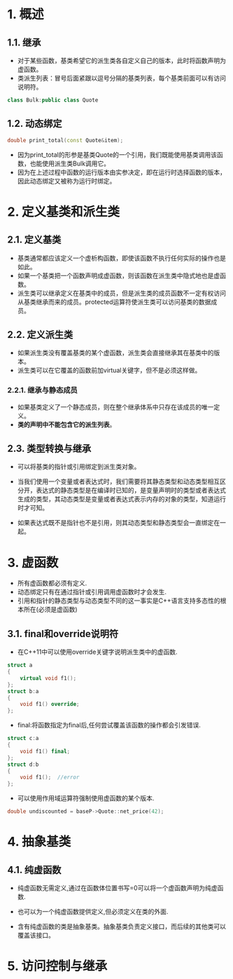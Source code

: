 # 1. 概述
## 1.1. 继承
- 对于某些函数，基类希望它的派生类各自定义自己的版本，此时将函数声明为虚函数。
- 类派生列表：冒号后面紧跟以逗号分隔的基类列表，每个基类前面可以有访问说明符。  

```C++
class Bulk:public class Quote
```  

## 1.2. 动态绑定

```C++
double print_total(const Quote&item);
```

- 因为print_total的形参是基类Quote的一个引用，我们既能使用基类调用该函数，也能使用派生类Bulk调用它。
- 因为在上述过程中函数的运行版本由实参决定，即在运行时选择函数的版本，因此动态绑定又被称为运行时绑定。

# 2. 定义基类和派生类
## 2.1. 定义基类
- 基类通常都应该定义一个虚析构函数，即使该函数不执行任何实际的操作也是如此。
- 如果一个基类把一个函数声明成虚函数，则该函数在派生类中隐式地也是虚函数。
- 派生类可以继承定义在基类中的成员，但是派生类的成员函数不一定有权访问从基类继承而来的成员。protected运算符使派生类可以访问基类的数据成员。

## 2.2. 定义派生类
- 如果派生类没有覆盖基类的某个虚函数，派生类会直接继承其在基类中的版本。
- 派生类可以在它覆盖的函数前加virtual关键字，但不是必须这样做。    

### 2.2.1. 继承与静态成员
- 如果基类定义了一个静态成员，则在整个继承体系中只存在该成员的唯一定义。
- **类的声明中不能包含它的派生列表**。

## 2.3. 类型转换与继承
- 可以将基类的指针或引用绑定到派生类对象。

- 当我们使用一个变量或者表达式时，我们需要将其静态类型和动态类型相互区分开，表达式的静态类型是在编译时已知的，是变量声明时的类型或者表达式生成的类型，其动态类型是变量或者表达式表示内存的对象的类型，知道运行时才可知。
- 如果表达式既不是指针也不是引用，则其动态类型和静态类型会一直绑定在一起。

# 3. 虚函数
- 所有虚函数都必须有定义.
- 动态绑定只有在通过指针或引用调用虚函数时才会发生.
- 引用和指针的静态类型与动态类型不同的这一事实是C++语言支持多态性的根本所在(必须是虚函数)

## 3.1. final和override说明符
- 在C++11中可以使用override关键字说明派生类中的虚函数.

```C++
struct a
{
    virtual void f1();
};
struct b:a
{
    void f1() override;
};
```

- final:将函数指定为final后,任何尝试覆盖该函数的操作都会引发错误.

```C++
struct c:a
{
    void f1() final;
};
struct d:b
{
    void f1();  //error
};
```

- 可以使用作用域运算符强制使用虚函数的某个版本.

```C++
double undiscounted = baseP->Quote::net_price(42);
```

# 4. 抽象基类

## 4.1. 纯虚函数
- 纯虚函数无需定义,通过在函数体位置书写=0可以将一个虚函数声明为纯虚函数.
- 也可以为一个纯虚函数提供定义,但必须定义在类的外面.

- 含有纯虚函数的类是抽象基类。抽象基类负责定义接口，而后续的其他类可以覆盖该接口。

# 5. 访问控制与继承
